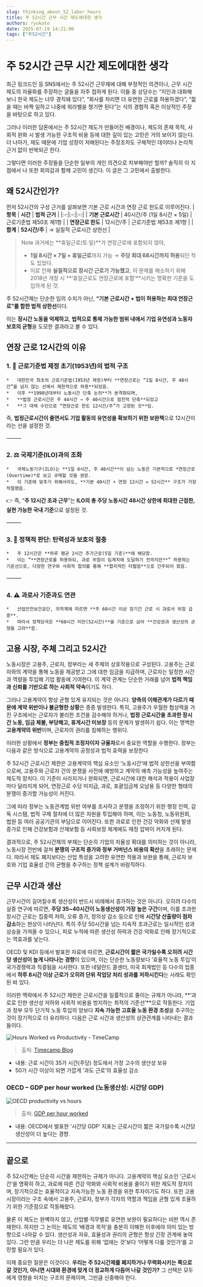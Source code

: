 ```yaml
---
slug: thinking_about_52_labor_hours 
title: 주 52시간 근무 시간 제도에대한 생각
authors: ryukato
date: 2025-07-19 14:21:00
tags: ["주52시간"]
---
```


# 주 52시간 근무 시간 제도에대한 생각
최근 링크드인 등 SNS에서는 주 52시간 근무제에 대해 부정적인 의견이나, 근무 시간 제도의 자율화를 주장하는 글들을 자주 접하게 된다. 이들 중 상당수는 “지인과 대화해보니 한국 제도는 너무 경직돼 있다”, “회사를 차리면 더 유연한 근로를 허용하겠다”, “젊을 때는 바짝 일하고 나중에 워라밸을 챙기면 된다”는 식의 경험적 혹은 이상적인 주장을 바탕으로 하고 있다.

그러나 이러한 담론에서는 주 52시간 제도가 만들어진 배경이나, 제도의 존재 목적, 사회적 완화 시 발생 가능한 구조적 비용 등에 대한 깊이 있는 고민은 거의 보이지 않는다. 더 나아가, 제도 때문에 기업 성장이 저해된다는 주장조차도 구체적인 데이터나 논리적 근거 없이 반복되곤 한다.

그렇다면 이러한 주장들을 단순한 일부의 개인 의견으로 치부해야만 할까? 솔직히 이 지점에서 나 또한 회의감과 함께 고민이 생긴다. 이 글은 그 고민에서 출발한다.

<!-- truncate -->

## 왜 52시간인가?
먼저 52시간의 구성 근거를 살펴보면 기본 근로 시간과 연장 근로 한도로 이루어진다. 
| **항목** | **시간** | **법적 근거** |
|:-:|:-:|:-:|
| **기본 근로시간** | 40시간/주 (1일 8시간 × 5일) | 근로기준법 제50조 제1항 |
| **연장근로 한도** | 12시간/주 | 근로기준법 제53조 제1항 |
| **합계** | **52시간/주** | → 실질적 근로시간 상한선 |
> Note
> 과거에는 **휴일근로(토·일)**가 연장근로에 포함되지 않아,
> * **1일 8시간 × 7일 + 휴일근로**까지 가능 → **주당 최대 68시간까지 허용**되던 적도 있었다.
> * 이로 인해 **실질적으로 장시간 근로가 가능했고**, 이 문제를 해소하기 위해 2018년 개정 시 **‘휴일근로도 연장근로에 포함’**시키는 명확한 기준을 도입하게 된 것.

주 52시간제는 단순한 임의 수치가 아닌,
**“기본 근로시간 + 법이 허용하는 최대 연장근로”를 합한 법적 상한선**이다.

이는 **장시간 노동을 억제하고**,
**법적으로 통제 가능한 범위 내에서 기업 유연성과 노동자 보호의 균형**을 도모한 결과라고 볼 수 있다.

## 연장 근로 12시간의 이유
### 1. 📜 근로기준법 제정 초기(1953년)의 법적 구조
	* 	대한민국 최초의 근로기준법(1953년 제정)부터 **연장근로는 “1일 8시간, 주 48시간”을 넘지 않는 선에서 제한적으로 허용**되었음.
	* 	이후 **1990년대부터 노동시간 단축 논의**가 본격화되며,
	* 	**법정 근로시간은 주 44시간 → 주 40시간으로 점진적 단축**되었고
	* 	**그 대체 수단으로 “연장근로 한도 12시간/주”가 고정된 것**임.

즉, **법정근로시간이 줄면서도 기업 활동의 유연성을 확보하기 위한 보완책**으로 12시간이라는 선을 설정한 것.

⸻

### 2. ⚖️ 국제기준(ILO)과의 조화
	* 	국제노동기구(ILO)는 **1일 8시간, 주 48시간**이 넘는 노동은 기본적으로 *연장근로(Overtime)*로 보고 규제할 것을 권장.
	* 	이 기준에 맞추기 위해서라도, **기본 40시간 + 연장 12시간 = 52시간** 구조가 가장 적절했음.

👉 즉, “**주 12시간 초과 근무**”는 **ILO의 총 주당 노동시간 48시간 상한에 최대한 근접한, 실현 가능한 국내 기준**으로 설정된 것.

⸻

### 3. 🔧 정책적 판단: 탄력성과 보호의 절충
	* 	주 12시간은 **하루 평균 2시간 추가근로(5일 기준)**에 해당함.
	* 	이는 “**연장근로를 허용하되, 과로 위험이 임계치에 도달하기 전까지만**” 허용하는 기준선으로, 다양한 연구와 사회적 합의를 통해 **합리적인 타협점**으로 간주되어 왔음.

⸻

### 4. ⚠️ 과로사 기준과도 연관
	* 	산업안전보건공단, 의학계에 따르면 **주 60시간 이상 장기간 근로 시 과로사 위험 급증**.
	* 	따라서 정책당국은 **60시간 미만(52시간)**을 기준으로 삼아 **건강권과 생산성의 균형을 고려**함.


## 고용 시장, 주체 그리고 52시간
노동시장은 고용주, 근로자, 정부라는 세 주체의 상호작용으로 구성된다. 고용주는 근로자와의 계약을 통해 노동을 제공받고 그에 대한 임금을 지급하며, 근로자는 일정한 시간과 역량을 투입해 기업 활동에 기여한다. 이 계약 관계는 단순한 거래를 넘어 **법적 책임과 신뢰를 기반으로 하는 사회적 약속**이기도 하다.

그러나 고용계약이 항상 균형 있게 유지되는 것은 아니다. **양측의 이해관계가 다르기 때문에 계약 위반이나 불균형한 상황**은 종종 발생한다. 특히, 고용주가 우월한 협상력을 가진 구조에서는 근로자가 불리한 조건을 감수해야 하거나, **법정 근로시간을 초과한 장시간 노동, 임금 체불, 부당해고, 휴게시간 미보장** 등의 문제가 발생하기 쉽다. 이는 명백한 **고용계약의 위반**이며, 근로자의 권리를 침해하는 행위다.

이러한 상황에서 **정부는 중립적 조정자이자 규율자**로서 중요한 역할을 수행한다. 정부는 다음과 같은 방식으로 고용계약의 공정성과 법적 효력을 보장한다

주 52시간 근로시간 제한은 고용계약의 핵심 요소인 ‘노동시간’에 법적 상한선을 부여함으로써, 고용주와 근로자 간의 분쟁을 사전에 예방하고 계약의 예측 가능성을 높여주는 제도적 장치다. 이 기준이 사라지거나 완화되면, 근로시간에 대한 해석과 적용이 사업장마다 달라지게 되어, 연장근로 수당 미지급, 과로, 포괄임금제 오남용 등 다양한 형태의 분쟁이 증가할 가능성이 커진다.

그에 따라 정부는 노동관계법 위반 여부를 조사하고 분쟁을 조정하기 위한 행정 인력, 감독 시스템, 법적 구제 절차에 더 많은 자원을 투입해야 하며, 이는 노동청, 노동위원회, 법원 등 여러 공공기관의 부담으로 이어진다. 또한 과로로 인한 건강 악화와 산재 발생 증가로 인해 건강보험과 산재보험 등 사회보장 체계에도 재정 압박이 커지게 된다.

결과적으로, 주 52시간제의 부재는 단순히 기업의 자율성 확대를 의미하는 것이 아니라, 노동시장 전반에 걸쳐 **분쟁의 구조적 증가와 정부 거버넌스 비용의 확산**을 초래하는 문제다. 따라서 제도 폐지보다는 산업 특성을 고려한 유연한 적용과 보완을 통해, 근로자 보호와 기업 효율성 간의 균형을 추구하는 정책 설계가 바람직하다.

## 근무 시간과 생산
근무시간이 길어질수록 생산성이 반드시 비례해서 증가하는 것은 아니다. 오히려 다수의 실증 연구에 따르면, **주당 35~40시간이 노동생산성이 가장 높은 구간**이며, 이를 초과한 장시간 근로는 집중력 저하, 오류 증가, 창의성 감소 등으로 인해 **시간당 산출량이 점차 감소**하는 현상이 나타난다. 특히 주당 50시간을 넘는 지속적 초과근로는 일시적인 성과 상승을 가져올 수 있으나, 피로 누적에 따른 생산성 하락과 건강 악화로 인해 장기적으로는 역효과를 낳는다.

OECD 및 KDI 등에서 발표한 자료에 따르면, **근로시간이 짧은 국가일수록 오히려 시간당 생산성이 높게 나타나는 경향**이 있으며, 이는 단순한 노동량보다 ‘효율적 노동 투입’이 국가경쟁력과 직결됨을 시사한다. 또한 네덜란드 콜센터, 미국 회계법인 등 다수의 업종에서 **하루 8시간 이상 근로가 오히려 단위 작업당 처리 성과를 저하시킨다**는 사례도 확인된 바 있다.

이러한 맥락에서 주 52시간 제한은 근로시간을 일률적으로 줄이는 규제가 아니라, **‘과로로 인한 생산성 저하와 사회적 비용을 방지하는 최적의 기준선’**으로 작동한다. 기업과 정부 모두 단기적 노동 투입의 양보다 **지속 가능한 고효율 노동 환경 조성**을 추구하는 것이 장기적으로 더 유리하다.
다음은 근로 시간과 생산성의 상관관계를 나타내는 결과들이다. 

![Hours Worked vs Productivity - TimeCamp](https://www.timecamp.com/blog/wp-content/uploads/2025/03/Untitled-4695871.webp)

> 출처: [Timecamp Blog](https://www.timecamp.com/blog/hours-worked-vs-productivity-why-more-hours-dont-equal-more-output/)

- 내용: 근로 시간이 35가 시간(주당) 정도에서 가장 고수의 생산성 보유
- 50가 시간 이상이 되면 가깝게 ‘과도 근로’의 효율성 감소

### OECD – GDP per hour worked (노동생산성: 시간당 GDP)

![OECD productivity vs hours](/assets/general/export-2025-07-19T05_10_47.077Z.svg)

> 출처: [GDP per hour worked](https://www.oecd.org/en/data/indicators/gdp-per-hour-worked.html?utm_source=chatgpt.com)

- 내용: OECD에서 발표한 ‘시간당 GDP’ 지표는 근로시간이 짧은 국가일수록 시간당 생산성이 더 높다는 경향.

---

## 끝으로
주 52시간제는 단순히 시간을 제한하는 규제가 아니다. 고용계약의 핵심 요소인 ‘근로시간’을 명확히 하고, 과로에 따른 건강 악화와 사회적 비용을 줄이기 위한 제도적 장치이며, 장기적으로는 효율적이고 지속가능한 노동 환경을 위한 투자이기도 하다. 또한 고용시장이라는 구조 속에서 고용주, 근로자, 정부가 각자의 역할과 책임을 균형 있게 조율하기 위한 기준점으로 작동해왔다.

물론 이 제도는 완벽하지 않고, 산업별·직무별로 유연한 보완이 필요하다는 비판 역시 존재한다. 하지만 그 논의는 제도의 ‘배경과 목적’을 충분히 이해한 이후에야 의미 있는 방향으로 나아갈 수 있다. 생산성과 자유, 효율성과 권리의 균형은 항상 긴장 관계에 놓여 있다. 그런 만큼 우리는 더 나은 제도를 위해 ‘없애는 것’보다 ‘어떻게 다룰 것인가’를 고민할 필요가 있다.

이제 중요한 질문은 이것이다. **우리는 주 52시간제를 폐지하거나 무력화시키는 쪽으로 갈 것인가, 아니면 시대와 환경에 맞게 더 정교하게 다듬어 나갈 것인가?** 그 선택은 모두에게 영향을 미치는 구조의 문제이며, 그만큼 신중해야 한다.
